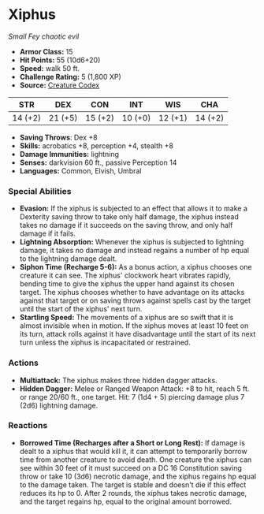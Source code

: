 # Xiphus

*Small* *Fey* *chaotic evil*

- **Armor Class:** 15
- **Hit Points:** 55 (10d6+20)
- **Speed:** walk 50 ft.
- **Challenge Rating:** 5 (1,800 XP)
- **Source:** [Creature Codex](https://koboldpress.com/kpstore/product/creature-codex-for-5th-edition-dnd/)

| STR | DEX | CON | INT | WIS | CHA |
| --- | --- | --- | --- | --- | --- |
| 14 (+2) | 21 (+5) | 15 (+2) | 10 (+0) | 12 (+1) | 14 (+2) |

- **Saving Throws**: Dex +8
- **Skills:** acrobatics +8, perception +4, stealth +8
- **Damage Immunities:** lightning
- **Senses:** darkvision 60 ft., passive Perception 14
- **Languages:** Common, Elvish, Umbral
### Special Abilities
- **Evasion:** If the xiphus is subjected to an effect that allows it to make a Dexterity saving throw to take only half damage, the xiphus instead takes no damage if it succeeds on the saving throw, and only half damage if it fails.
- **Lightning Absorption:** Whenever the xiphus is subjected to lightning damage, it takes no damage and instead regains a number of hp equal to the lightning damage dealt.
- **Siphon Time (Recharge 5-6):** As a bonus action, a xiphus chooses one creature it can see. The xiphus' clockwork heart vibrates rapidly, bending time to give the xiphus the upper hand against its chosen target. The xiphus chooses whether to have advantage on its attacks against that target or on saving throws against spells cast by the target until the start of the xiphus' next turn.
- **Startling Speed:** The movements of a xiphus are so swift that it is almost invisible when in motion. If the xiphus moves at least 10 feet on its turn, attack rolls against it have disadvantage until the start of its next turn unless the xiphus is incapacitated or restrained.
### Actions
- **Multiattack:** The xiphus makes three hidden dagger attacks.
- **Hidden Dagger:** Melee or Ranged Weapon Attack: +8 to hit, reach 5 ft. or range 20/60 ft., one target. Hit: 7 (1d4 + 5) piercing damage plus 7 (2d6) lightning damage.
### Reactions
- **Borrowed Time (Recharges after a Short or Long Rest):** If damage is dealt to a xiphus that would kill it, it can attempt to temporarily borrow time from another creature to avoid death. One creature the xiphus can see within 30 feet of it must succeed on a DC 16 Constitution saving throw or take 10 (3d6) necrotic damage, and the xiphus regains hp equal to the damage taken. The target is stable and doesn't die if this effect reduces its hp to 0. After 2 rounds, the xiphus takes necrotic damage, and the target regains hp, equal to the original amount borrowed.
